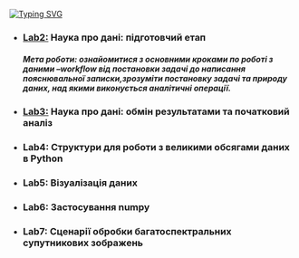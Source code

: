 [![Typing SVG](https://readme-typing-svg.herokuapp.com?color=%23FF69B4&size=25&lines=Data+Preparation+%26+Analysis)](https://git.io/typing-svg)
* ### [Lab2:](/lab2) Наука про дані: підготовчий етап
  ##### *Мета роботи: ознайомитися з основними кроками по роботі з даними –workflow від постановки задачі до написання пояснювальної записки,зрозуміти постановку задачі та природу даних, над якими виконується аналітичні операції.*

* ### [Lab3:](/lab3) Наука про дані: обмін результатами та початковий аналіз
* ### Lab4: Структури для роботи з великими обсягами даних в Python
* ### Lab5: Візуалізація даних
* ### Lab6: Застосування numpy
* ### Lab7: Сценарії обробки багатоспектральних супутникових зображень
